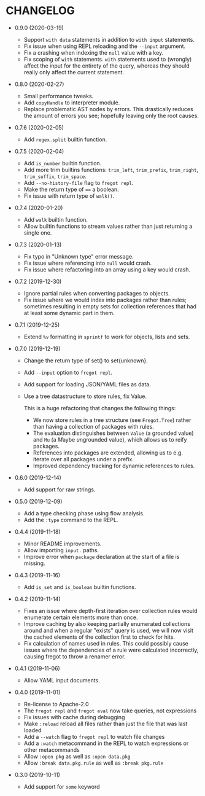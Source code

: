 # CHANGELOG

 -  0.9.0 (2020-03-19)
     * Support `with data` statements in addition to `with input` statements.
     * Fix issue when using REPL reloading and the `--input` argument.
     * Fix a crashing when indexing the `null` value with a key.
     * Fix scoping of `with` statements.  `with` statements used to (wrongly)
       affect the input for the entirety of the query, whereas they should
       really only affect the current statement.

 -  0.8.0 (2020-02-27)
     *  Small performance tweaks.
     *  Add `copyHandle` to interpreter module.
     *  Replace problematic AST nodes by errors.  This drastically reduces the
        amount of errors you see; hopefully leaving only the root causes.

 -  0.7.6 (2020-02-05)
     *  Add `regex.split` builtin function.

 -  0.7.5 (2020-02-04)
     *  Add `is_number` builtin function.
     *  Add more trim builtins functions: `trim_left`, `trim_prefix`,
        `trim_right`, `trim_suffix`, `trim_space`.
     *  Add `--no-history-file` flag to `fregot repl`.
     *  Make the return type of `==` a boolean.
     *  Fix issue with return type of `walk()`.

 -  0.7.4 (2020-01-20)
     *  Add `walk` builtin function.
     *  Allow builtin functions to stream values rather than just returning a
        single one.

 -  0.7.3 (2020-01-13)
     *  Fix typo in "Unknown type" error message.
     *  Fix issue where referencing into `null` would crash.
     *  Fix issue where refactoring into an array using a key would crash.

 -  0.7.2 (2019-12-30)
     *  Ignore partial rules when converting packages to objects.
     *  Fix issue where we would index into packages rather than rules;
        sometimes resulting in empty sets for collection references that had at
        least some dynamic part in them.

 -  0.7.1 (2019-12-25)
     *  Extend `%v` formatting in `sprintf` to work for objects, lists and sets.

 -  0.7.0 (2019-12-19)
     *  Change the return type of set() to set{unknown}.
     *  Add `--input` option to `fregot repl`.
     *  Add support for loading JSON/YAML files as data.
     *  Use a tree datastructure to store rules, fix Value.

        This is a huge refactoring that changes the following things:

         -  We now store rules in a tree structure (see `Fregot.Tree`) rather
            than having a collection of packages with rules.
         -  The evaluation distinguishes between `Value` (a grounded value) and
            `Mu` (a *M*aybe *u*ngrounded value), which allows us to reify
            packages.
         -  References into packages are extended, allowing us to e.g. iterate
            over all packages under a prefix.
         -  Improved dependency tracking for dynamic references to rules.

 -  0.6.0 (2019-12-14)
     *  Add support for raw strings.

 -  0.5.0 (2019-12-09)
     *  Add a type checking phase using flow analysis.
     *  Add the `:type` command to the REPL.

 -  0.4.4 (2019-11-18)
     *  Minor README improvements.
     *  Allow importing `input.` paths.
     *  Improve error when `package` declaration at the start of a file is
        missing.

 -  0.4.3 (2019-11-16)
     *  Add `is_set` and `is_boolean` builtin functions.

 -  0.4.2 (2019-11-14)
     *  Fixes an issue where depth-first iteration over collection rules would
        enumerate certain elements more than once.
     *  Improve caching by also keeping partially enumerated collections around
        and when a regular "exists" query is used, we will now visit the cached
        elements of the collection first to check for hits.
     *  Fix calculation of names used in rules.  This could possibly cause
        issues where the dependencies of a rule were calculated incorrectly,
        causing fregot to throw a renamer error.

 -  0.4.1 (2019-11-06)
     *  Allow YAML input documents.

 -  0.4.0 (2019-11-01)
     *  Re-license to Apache-2.0
     *  The `fregot repl` and `fregot eval` now take queries, not expressions
     *  Fix issues with cache during debugging
     *  Make `:reload` reload all files rather than just the file that was last
        loaded
     *  Add a `--watch` flag to `fregot repl` to watch file changes
     *  Add a `:watch` metacommand in the REPL to watch expressions or other
        metacommands
     *  Allow `:open pkg` as well as `:open data.pkg`
     *  Allow `:break data.pkg.rule` as well as `:break pkg.rule`

 -  0.3.0 (2019-10-11)
     *  Add support for `some` keyword

